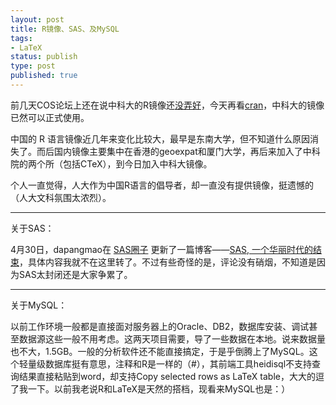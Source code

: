 ```yaml
--- 
layout: post
title: R镜像、SAS、及MySQL
tags: 
- LaTeX
status: publish
type: post
published: true
---
```

前几天COS论坛上还在说中科大的R镜像还<a href="http://cos.name/cn/topic/104268" target="_blank">没弄好</a>，今天再看<a href="http://cran.r-project.org/mirrors.html" target="_blank">cran</a>，中科大的镜像已然可以正式使用。

中国的 R 语言镜像近几年来变化比较大，最早是东南大学，但不知道什么原因消失了。而后国内镜像主要集中在香港的geoexpat和厦门大学，再后来加入了中科院的两个所（包括CTeX），到今日加入中科大镜像。

个人一直觉得，人大作为中国R语言的倡导者，却一直没有提供镜像，挺遗憾的（人大文科氛围太浓烈）。

--------

关于SAS：

4月30日，dapangmao在 <a href="http://www.mysas.net/sns/index.php" target="_blank">SAS圈子</a> 更新了一篇博客——<a href="http://www.mysas.net/sns/space.php?uid=808&amp;do=blog&amp;id=853" target="_blank">SAS, 一个华丽时代的结束</a>，具体内容我就不在这里转了。不过有些奇怪的是，评论没有硝烟，不知道是因为SAS太封闭还是大家争累了。

------------

关于MySQL：

以前工作环境一般都是直接面对服务器上的Oracle、DB2，数据库安装、调试甚至数据源这些一般不用考虑。这两天项目需要，导了一些数据在本地。说来数据量也不大，1.5GB。一般的分析软件还不能直接搞定，于是乎倒腾上了MySQL。这个轻量级数据库挺有意思，注释和R是一样的（#），其前端工具heidisql不支持查询结果直接粘贴到word，却支持Copy selected rows as LaTeX table，大大的逗了我一下。以前我老说R和LaTeX是天然的搭档，现看来MySQL也是：）
